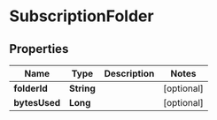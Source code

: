

# SubscriptionFolder


## Properties

| Name | Type | Description | Notes |
|------------ | ------------- | ------------- | -------------|
|**folderId** | **String** |  |  [optional] |
|**bytesUsed** | **Long** |  |  [optional] |



